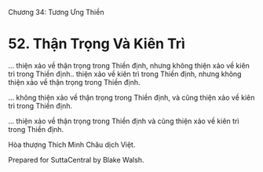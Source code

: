 

Chương 34: Tương Ưng Thiền

# 52\. Thận Trọng Và Kiên Trì

… thiện xảo về thận trọng trong Thiền định, nhưng không thiện xảo về kiên trì trong Thiền định.. thiện xảo về kiên trì trong Thiền định, nhưng không thiện xảo về thận trọng trong Thiền định.

… không thiện xảo về thận trọng trong Thiền định, và cũng thiện xảo về kiên trì trong Thiền định.

… thiện xảo về thận trọng trong Thiền định và cũng thiện xảo về kiên trì trong Thiền định.

Hòa thượng Thích Minh Châu dịch Việt.

Prepared for SuttaCentral by Blake Walsh.